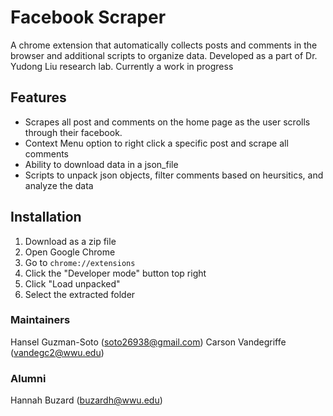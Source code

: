 # Facebook Scraper 

A chrome extension that automatically collects posts and comments in the browser and additional scripts to organize data. Developed as a part of Dr. Yudong Liu research lab. Currently a work in progress

## Features
* Scrapes all post and comments on the home page as the user scrolls through their facebook.
* Context Menu option to right click a specific post and scrape all comments
* Ability to download data in a json_file
* Scripts to unpack json objects, filter comments based on heursitics, and analyze the data


## Installation 

1. Download as a zip file
2. Open Google Chrome
3. Go to `chrome://extensions`
4. Click the "Developer mode" button top right
5. Click "Load unpacked"
6. Select the extracted folder

### Maintainers

Hansel Guzman-Soto (soto26938@gmail.com)
Carson Vandegriffe (vandegc2@wwu.edu)

### Alumni

Hannah Buzard (buzardh@wwu.edu)

